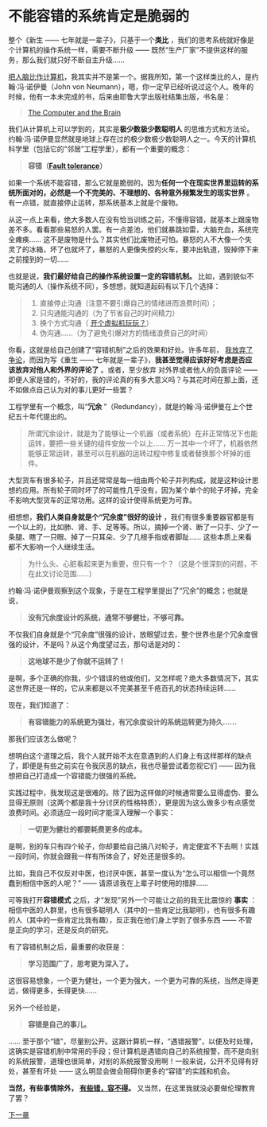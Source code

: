 # 不能容错的系统肯定是脆弱的
 
 整个《新生 —— 七年就是一辈子》，只基于一个**类比**  ，我们的思考系统就好像是个计算机的操作系统一样，需要不断升级 —— 既然“生产厂家”不提供这样的服务，那么我们就只好不断自主升级……
 
 [把人脑比作计算机](A08.md)，我其实并不是第一个。据我所知，第一个这样类比的人，是约翰·冯·诺伊曼（John von Neumann），嗯，你一定早已经听说过这个人。晚年的时候，他有一本未完成的书，后来由耶鲁大学出版社结集出版，书名是：
 
 > [The Computer and the Brain](http://amzn.to/1SnVmaS)
 
 我们从计算机上可以学到的，其实是**极少数极少数聪明人**  的思维方式和方法论。约翰·冯·诺伊曼显然就是地球上存在过的极少数极少数聪明人之一。今天的计算机科学里（包括它的“邻居”工程学里），都有一个重要的概念：
 
 >**容错（[Fault tolerance](https://en.wikipedia.org/wiki/Fault_tolerance)）** 
 
 如果一个系统不能容错，那么它就是脆弱的。因为**任何一个在现实世界里运转的系统所面对的，必然是一个不完美的、不理想的、各种意外频繁发生的现实世界**  。有一点错，就直接停止运转，那系统基本上就是个废物。
 
 从这一点上来看，绝大多数人在没有恰当训练之前，不懂得容错，就基本上跟废物差不多。看看那些易怒的人罢。有一点差池，他们就暴跳如雷，大脑充血，系统完全瘫痪…… 这不是废物是什么？其实他们比废物还可怕。暴怒的人不大像一个失灵了的冰箱，坏了也就坏了，暴怒的人更像失控的火车，要冲出轨道，毁掉停下来之前撞到的一切……
 
 也就是说，**我们最好给自己的操作系统设置一定的容错机制。**  比如，遇到貌似不能沟通的人（操作系统不同），多想想，就知道起码有以下几个选择：
 
 > 1. 直接停止沟通（注意不要引爆自己的情绪进而浪费时间）；
 > 2. 只沟通能沟通的（为了节省自己的时间精力）
 > 3. 换个方式沟通（ [开个虚拟机玩玩？](A12.md)）
 > 4. 伪沟通……（为了避免引爆对方的情绪浪费自己的时间）
 
 你看，这就是给自己创建了“容错机制”之后的效果和好处。许多年前， [我放弃了争论](A11.md)，而因为写《重生 —— 七年就是一辈子》，**我甚至觉得应该好好考虑是否应该放弃对他人和外界的评论了**  。或者，至少放弃 对外界或者他人的负面评论 —— 即便人家是错的，不好的，我的评论真的有多大意义吗？与其花时间在那上面，还不如做点自己认为对的事儿更好一些罢？
 
 工程学里有一个概念，叫“**冗余**  ”（Redundancy），就是约翰·冯·诺伊曼在上个世纪五十年代提出的。
 
 > 所谓冗余设计，就是为了能够让一个机器（或者系统）在非正常情况下也能运转，要把一些关键的组件安放一个以上…… 万一其中一个坏了，机器依然能够正常运转，甚至可以在机器的运转过程中修复或者替换那个坏掉的组件。
 
 大型货车有很多轮子，并且还常常是每一组由两个轮子并列构成，就是这种设计思想的应用。所有轮子同时坏了的可能性几乎没有，因为某个单个的轮子坏掉，完全不影响大型货车的正常功用。这样的设计使得系统更为可靠。
 
 细想想，**我们人类自身就是个“冗余度”很好的设计**  ，我们有很多重要器官都是有一个以上的，比如肺、肾、手、足等等。所以，摘掉一个肾、断了一只手、少了一条腿、瞎了一只眼、掉了一只耳朵、少了几根手指或者脚趾…… 这些本质上来看都不大影响一个人继续生活。
 
 > 为什么头、心脏看起来更为重要，但只有一个？（这是个很深刻的问题，不在此文讨论范围……）
 
 约翰·冯·诺伊曼观察到这个现象，于是在工程学里提出了“冗余”的概念；也就是说，
 
 >**没有冗余度设计的系统，通常不够健壮，不够可靠。** 
 
 不仅我们自身就是个“冗余度”很强的设计，放眼望过去，整个世界也是个冗余度很强的设计，不是吗？从这个角度望过去，那句话是对的：
 
 >**这地球不是少了你就不运转了！** 
 
 是啊，多个正确的你我，少个错误的他或他们，又怎样呢？绝大多数情况下，其实这世界还是一样的，它从来都是以不完美甚至千疮百孔的状态持续运转……
 
 现在，我们知道了：
 
 >**有容错能力的系统更为强壮，有冗余度设计的系统运转更为持久……** 
 
 那我们应该怎么做呢？
 
 想明白这个道理之后，我个人就开始不太在意遇到的人们身上有这样那样的缺点了，即便是有些之前实在令我厌恶的缺点，我也尽量尝试着忽视它们 —— 因为我想把自己打造成一个容错能力很强的系统。
 
 实践过程中，我发现这是很难的。除了因为这样做的时候通常要么显得虚伪、要么显得无原则（这两个都是我十分讨厌的性格特质），更是因为这么做多少有点感觉浪费时间。必须适应一段时间才能深入理解一个事实：
 
 >**一切更为健壮的都要耗费更多的成本。** 
 
 是啊，别的车只有四个轮子，你却要给自己搞八对轮子，肯定便宜不下去啊！实践一段时间，你就会跟我一样有所体会了，好处还是很多的。
 
 比如，我自己不仅反对中医，也讨厌中医，甚至一度认为“怎么可以相信一个竟然蠢到相信中医的人呢？” —— 请原谅我在上辈子时使用的措辞……
 
 可等我打开**容错模式** 之后，才“发现”另外一个可能让之前的我无比震惊的 **事实**  ：相信中医的人群里，也有很多聪明人（其中的一些肯定比我聪明），也有很多有趣的人（其中的一些肯定比我有趣），反正我在他们身上学到了很多东西 —— 不管是正向的学习，还是反向的研究。
 
 有了容错机制之后，最重要的收获是：
 
 >**学习范围广了，思考更为深入了。** 
 
 这很容易想象，一个更为健壮，一个更为强大，一个更为可靠的系统，当然走得更远，做得更多，长得更快……
 
 另外一个经验是，
 
 >**容错是自己的事儿。** 
 
 …… 至于那个“错”，尽量别公开。这跟计算机一样，“遇错报警”，以便及时处理，这确实是容错机制中常用的手段；但计算机是遇错向自己的系统报警，而不是向别的系统报警，道理也很简单，对别的系统报警没用啊！一般来说，公开不见得有好处，甚至有坏处 —— 这么明显会做会阻碍你更多的“容错”的实践和机会。
 
**当然，有些事情除外， [有些错，容不得](A17.md)。** 又当然，在这里我就没必要做伦理教育了罢？
 
 [下一章](https://github.com/Hao-Chalmers/reborn/blob/addLink2Next/A32.md)
 